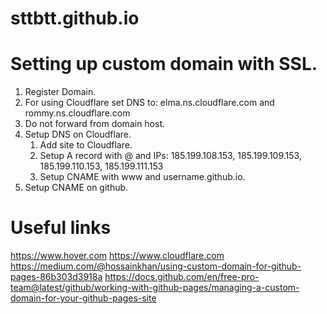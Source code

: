 # sttbtt.github.io

# Setting up custom domain with SSL.
1. Register Domain.
2. For using Cloudflare set DNS to: elma.ns.cloudflare.com and rommy.ns.cloudflare.com
3. Do not forward from domain host.
4. Setup DNS on Cloudflare.
    1. Add site to Cloudflare.
    2. Setup A record with @ and IPs: 185.199.108.153, 185.199.109.153, 185.199.110.153, 185.199.111.153
    3. Setup CNAME with www and username.github.io.
5. Setup CNAME on github.

# Useful links
https://www.hover.com
https://www.cloudflare.com
https://medium.com/@hossainkhan/using-custom-domain-for-github-pages-86b303d3918a
https://docs.github.com/en/free-pro-team@latest/github/working-with-github-pages/managing-a-custom-domain-for-your-github-pages-site
